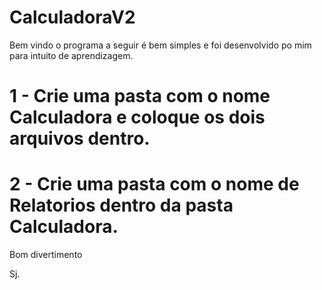 # CalculadoraV2

Bem vindo o programa a seguir é bem simples e foi desenvolvido po mim para intuito de aprendizagem.

# 1 - Crie uma pasta com o nome Calculadora e coloque os dois arquivos dentro.
# 2 - Crie uma pasta com o nome de Relatorios dentro da pasta Calculadora.

Bom divertimento

Sj.
